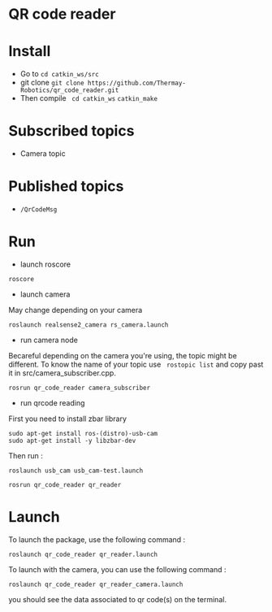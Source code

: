 # QR code reader

# Install 

* Go to ```cd catkin_ws/src```
* git clone ```git clone https://github.com/Thermay-Robotics/qr_code_reader.git```
* Then compile 
``` cd catkin_ws``` 
``` catkin_make ```

# Subscribed topics

* Camera topic

# Published topics

* ```/QrCodeMsg```

# Run

* launch roscore

```
roscore
```

* launch camera

May change depending on your camera 
```
roslaunch realsense2_camera rs_camera.launch 
```

* run camera node

Becareful depending on the camera you're using, the topic might be different.
To know the name of your topic use ``` rostopic list``` and copy past it in src/camera_subscriber.cpp.

```
rosrun qr_code_reader camera_subscriber
```

* run qrcode reading 

First you need to install zbar library 

```
sudo apt-get install ros-(distro)-usb-cam
sudo apt-get install -y libzbar-dev
```

Then run :

```
roslaunch usb_cam usb_cam-test.launch

rosrun qr_code_reader qr_reader
```

# Launch 

To launch the package, use the following command :

```roslaunch qr_code_reader qr_reader.launch```


To launch with the camera, you can use the following command :

```roslaunch qr_code_reader qr_reader_camera.launch```



you should see the data associated to qr code(s) on the terminal.
